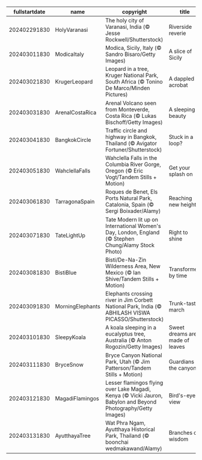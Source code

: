 |fullstartdate|name|copyright|title|image|
|--|--|--|--|--|
202402291830|HolyVaranasi|The holy city of Varanasi, India (© Jesse Rockwell/Shutterstock)|Riverside reverie|![](/en-IN/2024/03/202402291830HolyVaranasi.jpg)|
202403011830|ModicaItaly|Modica, Sicily, Italy (© Sandro Bisaro/Getty Images)|A slice of Sicily|![](/en-IN/2024/03/202403011830ModicaItaly.jpg)|
202403021830|KrugerLeopard|Leopard in a tree, Kruger National Park, South Africa (© Tonino De Marco/Minden Pictures)|A dappled acrobat|![](/en-IN/2024/03/202403021830KrugerLeopard.jpg)|
202403031830|ArenalCostaRica|Arenal Volcano seen from Monteverde, Costa Rica (© Lukas Bischoff/Getty Images)|A sleeping beauty|![](/en-IN/2024/03/202403031830ArenalCostaRica.jpg)|
202403041830|BangkokCircle|Traffic circle and highway in Bangkok, Thailand (© Avigator Fortuner/Shutterstock)|Stuck in a loop?|![](/en-IN/2024/03/202403041830BangkokCircle.jpg)|
202403051830|WahclellaFalls|Wahclella Falls in the Columbia River Gorge, Oregon (© Eric Vogt/Tandem Stills + Motion)|Get your splash on|![](/en-IN/2024/03/202403051830WahclellaFalls.jpg)|
202403061830|TarragonaSpain|Roques de Benet, Els Ports Natural Park, Catalonia, Spain (© Sergi Boixader/Alamy)|Reaching new heights|![](/en-IN/2024/03/202403061830TarragonaSpain.jpg)|
202403071830|TateLightUp|Tate Modern lit up on International Women's Day, London, England (© Stephen Chung/Alamy Stock Photo)|Right to shine|![](/en-IN/2024/03/202403071830TateLightUp.jpg)|
202403081830|BistiBlue|Bisti/De-Na-Zin Wilderness Area, New Mexico (© Ian Shive/Tandem Stills + Motion)|Transformed by time|![](/en-IN/2024/03/202403081830BistiBlue.jpg)|
202403091830|MorningElephants|Elephants crossing river in Jim Corbett National Park, India (© ABHILASH VISWA PICASSO/Shutterstock)|Trunk-tastic march|![](/en-IN/2024/03/202403091830MorningElephants.jpg)|
202403101830|SleepyKoala|A koala sleeping in a eucalyptus tree, Australia (© Anton Rogozin/Getty Images)|Sweet dreams are made of leaves|![](/en-IN/2024/03/202403101830SleepyKoala.jpg)|
202403111830|BryceSnow|Bryce Canyon National Park, Utah (© Jim Patterson/Tandem Stills + Motion)|Guardians of the canyon|![](/en-IN/2024/03/202403111830BryceSnow.jpg)|
202403121830|MagadiFlamingos|Lesser flamingos flying over Lake Magadi, Kenya (© Vicki Jauron, Babylon and Beyond Photography/Getty Images)|Bird's-eye view|![](/en-IN/2024/03/202403121830MagadiFlamingos.jpg)|
202403131830|AyutthayaTree|Wat Phra Ngam, Ayutthaya Historical Park, Thailand (© boonchai wedmakawand/Alamy)|Branches of wisdom|![](/en-IN/2024/03/202403131830AyutthayaTree.jpg)|
